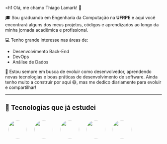 <h1</h1> Olá, me chamo Thiago Lamark! 👋</h1>

🎓 Sou graduando em Engenharia da Computação na **UFRPE** e aqui você encontrará alguns dos meus projetos, códigos e aprendizados ao longo da minha jornada acadêmica e profissional.

💻 Tenho grande interesse nas áreas de:
- Desenvolvimento Back-End
- DevOps
- Análise de Dados

🧠 Estou sempre em busca de evoluir como desenvolvedor, aprendendo novas tecnologias e boas práticas de desenvolvimento de software. Ainda tenho muito a construir por aqui 😄, mas me dedico diariamente para evoluir e compartilhar!

---


## 🧰 Tecnologias que já estudei

<div >
  <img src="https://cdn.jsdelivr.net/gh/devicons/devicon/icons/java/java-original.svg" width="60" height="60" style="border-radius: 50%; margin: 10px;" />
  <img src="https://cdn.jsdelivr.net/gh/devicons/devicon/icons/python/python-original.svg" width="60" height="60" style="border-radius: 50%; margin: 10px;" />
  <img src="https://cdn.jsdelivr.net/gh/devicons/devicon/icons/html5/html5-original.svg" width="60" height="60" style="border-radius: 50%; margin: 10px;" />
  <img src="https://cdn.jsdelivr.net/gh/devicons/devicon/icons/css3/css3-original.svg" width="60" height="60" style="border-radius: 50%; margin: 10px;" />
  <img src="https://cdn.jsdelivr.net/gh/devicons/devicon/icons/javascript/javascript-original.svg" width="60" height="60" style="border-radius: 50%; margin: 10px;" />
</div>

